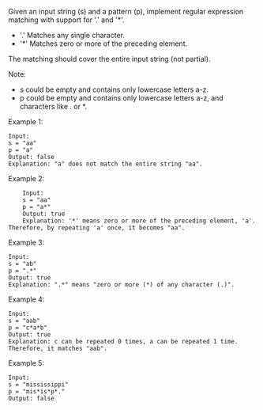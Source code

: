 Given an input string (s) and a pattern (p), implement regular expression matching with support for '.' and '*'.

* '.' Matches any single character.
* '*' Matches zero or more of the preceding element.

The matching should cover the entire input string (not partial).

Note:

* s could be empty and contains only lowercase letters a-z.
* p could be empty and contains only lowercase letters a-z, and characters like . or *.

Example 1:

    Input:
    s = "aa"
    p = "a"
    Output: false
    Explanation: "a" does not match the entire string "aa".

Example 2:

        Input:
        s = "aa"
        p = "a*"
        Output: true
        Explanation: '*' means zero or more of the preceding element, 'a'. Therefore, by repeating 'a' once, it becomes "aa".
        
Example 3:

    Input:
    s = "ab"
    p = ".*"
    Output: true
    Explanation: ".*" means "zero or more (*) of any character (.)".
    
Example 4:

    Input:
    s = "aab"
    p = "c*a*b"
    Output: true
    Explanation: c can be repeated 0 times, a can be repeated 1 time. Therefore, it matches "aab".
    
Example 5:

    Input:
    s = "mississippi"
    p = "mis*is*p*."
    Output: false